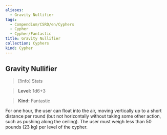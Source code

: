 ```yaml
---
aliases:
  - Gravity Nullifier
tags:
  - Compendium/CSRD/en/Cyphers
  - Cypher
  - Cypher/Fantastic
title: Gravity Nullifier
collection: Cyphers
kind: Cypher
---
```

## Gravity Nullifier    
>[!info] Stats    
> **Level:** 1d6+3    
> **Kind:** Fantastic  
    
For one hour, the user can float into the air, moving vertically up to a short distance per round (but not horizontally without taking some other action, such as pushing along the ceiling). The user must weigh less than 50 pounds (23 kg) per level of the cypher.